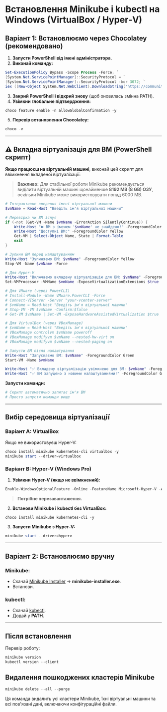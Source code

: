 
# Встановлення Minikube і kubectl на Windows (VirtualBox / Hyper‑V)

## Варіант 1: Встановлюємо через Chocolatey (рекомендовано)

1. **Запусти PowerShell від імені адміністратора.**
2. **Виконай команду:**

```powershell
Set-ExecutionPolicy Bypass -Scope Process -Force; `
[System.Net.ServicePointManager]::SecurityProtocol = `
[System.Net.ServicePointManager]::SecurityProtocol -bor 3072; `
iex ((New-Object System.Net.WebClient).DownloadString('https://community.chocolatey.org/install.ps1'))
```

3. **Закрий PowerShell і відкрий знову** (щоб оновилась змінна PATH).
4. **Увімкни глобальне підтвердження:**

```powershell
choco feature enable -n allowGlobalConfirmation -y
```

5. **Перевір встановлення Chocolatey:**
```powershell
choco -v
```

---

## ⚠️ Вкладна віртуалізація для ВМ (PowerShell скрипт)

**Якщо працюєш на віртуальній машині**, виконай цей скрипт для ввімкнення вкладеної віртуалізації:

> **Важливо:** Для стабільної роботи Minikube рекомендується виділити віртуальній машині щонайменше **8192 MB (8 GB) ОЗУ**, оскільки Minikube може використовувати понад 6000 MB.

```powershell
# Інтерактивне введення імені віртуальної машини
$vmName = Read-Host "Введіть ім'я віртуальної машини"

# Перевірка чи ВМ існує
if (-not (Get-VM -Name $vmName -ErrorAction SilentlyContinue)) {
    Write-Host "❌ ВМ з іменем '$vmName' не знайдено!" -ForegroundColor Red
    Write-Host "Доступні ВМ:" -ForegroundColor Yellow
    Get-VM | Select-Object Name, State | Format-Table
    exit
}

# Зупини ВМ перед налаштуванням
Write-Host "Зупиняємо ВМ: $vmName" -ForegroundColor Yellow
Stop-VM -Name $vmName -Force

# Для Hyper-V
Write-Host "Включаємо вкладену віртуалізацію для ВМ: $vmName" -ForegroundColor Yellow
Set-VMProcessor -VMName $vmName -ExposeVirtualizationExtensions $true

# Для VMware (через PowerCLI)
# Install-Module -Name VMware.PowerCLI -Force
# Connect-VIServer -Server "your-vcenter-server"
# $vmName = Read-Host "Введіть ім'я віртуальної машини"
# Stop-VM -VM $vmName -Confirm:$false
# Get-VM $vmName | Set-VM -ExposeHardwareAssistedVirtualization $true

# Для VirtualBox (через VBoxManage)
# $vmName = Read-Host "Введіть ім'я віртуальної машини"
# VBoxManage controlvm $vmName poweroff
# VBoxManage modifyvm $vmName --nested-hw-virt on
# VBoxManage modifyvm $vmName --nested-paging on

# Запусти ВМ після налаштування
Write-Host "Запускаємо ВМ: $vmName" -ForegroundColor Green
Start-VM -Name $vmName

Write-Host "✅ Вкладену віртуалізацію увімкнено для ВМ: $vmName" -ForegroundColor Green
Write-Host "✅ ВМ запущено з новими налаштуваннями!" -ForegroundColor Green
```

**Запусти команди:**
```powershell
# Скрипт автоматично запитає ім'я ВМ
# Просто запусти команди вище
```

---

## Вибір середовища віртуалізації

### **Варіант A: VirtualBox**
Якщо не використовуєш Hyper‑V:
```powershell
choco install minikube kubernetes-cli virtualbox -y
minikube start --driver=virtualbox
```

### **Варіант B: Hyper‑V (Windows Pro)**  
1. **Увімкни Hyper‑V (якщо не ввімкнений):**
```powershell
Enable-WindowsOptionalFeature -Online -FeatureName Microsoft-Hyper-V -All
```
> **Потрібне перезавантаження.**

2. **Встанови Minikube і kubectl без VirtualBox:**
```powershell
choco install minikube kubernetes-cli -y
```

3. **Запусти Minikube з Hyper‑V:**
```powershell
minikube start --driver=hyperv
```

---

## Варіант 2: Встановлюємо вручну

### Minikube:
- Скачай [Minikube Installer](https://github.com/kubernetes/minikube/releases) → **minikube-installer.exe**.
- Встанови.

### kubectl:
- Скачай [kubectl](https://kubernetes.io/docs/tasks/tools/install-kubectl-windows/).
- Додай у **PATH**.

---

## Після встановлення

Перевір роботу:
```powershell
minikube version
kubectl version --client
```

## Видалення пошкоджених кластерів Minikube

```powershell
minikube delete --all --purge
```

Ця команда видалить усі кластери Minikube, їхні віртуальні машини та всі пов'язані дані, включаючи конфігураційні файли.